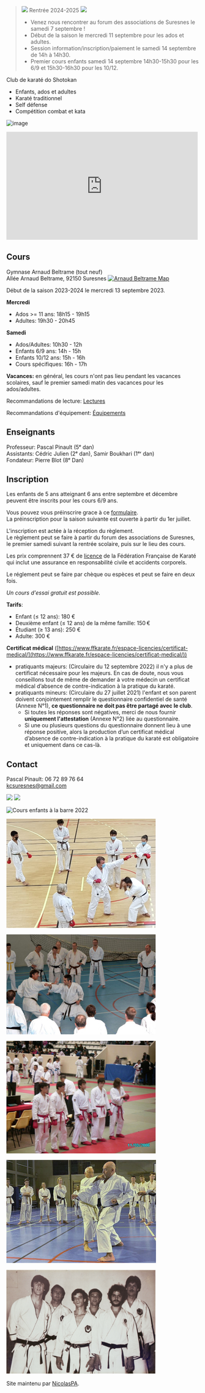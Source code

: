 <link rel="shortcut icon" type="image/png" href="karategi.png">

><img src="https://kcsuresnes.fr/karategi.png" width=30px> Rentrée 2024-2025 <img src="https://kcsuresnes.fr/karategi.png" width=30px> 
>
>- Venez nous rencontrer au forum des associations de Suresnes le samedi 7 septembre !
>- Début de la saison le mercredi 11 septembre pour les ados et adultes.
>- Session information/inscription/paiement le samedi 14 septembre de 14h à 14h30.
>- Premier cours enfants samedi 14 septembre 14h30-15h30 pour les 6/9 et 15h30-16h30 pour les 10/12.

Club de karaté do Shotokan
- Enfants, ados et adultes
- Karaté traditionnel
- Self défense
- Compétition combat et kata

![image](https://github.com/NicolasPA/kcsuresnes/assets/22459427/d085be91-ca19-45e2-bfc5-dc7b4c310bc6)

<iframe title="Vidéo de présentation du Karaté Club de Suresnes" width="500" height="281" src="https://www.youtube.com/embed/JkPePQfU3Ik" frameborder="0" allow="accelerometer; autoplay; clipboard-write; encrypted-media; gyroscope; picture-in-picture" allowfullscreen></iframe>

## Cours

Gymnase Arnaud Beltrame (tout neuf)  
Allée Arnaud Beltrame, 92150 Suresnes [![Arnaud Beltrame Map](https://i.imgur.com/pBrsGZj.png)](https://goo.gl/maps/riT4vF77S8k5KmtJA) 

Début de la saison 2023-2024 le mercredi 13 septembre 2023.

**Mercredi**  
- Ados >= 11 ans: 18h15 - 19h15
- Adultes: 19h30 - 20h45

**Samedi**  
- Ados/Adultes: 10h30 - 12h
- Enfants 6/9 ans: 14h - 15h
- Enfants 10/12 ans: 15h - 16h
- Cours spécifiques: 16h - 17h

**Vacances:** en général, les cours n'ont pas lieu pendant les vacances scolaires, sauf le premier samedi matin des vacances pour les ados/adultes.

Recommandations de lecture: [Lectures](pages/lectures.md)

Recommandations d'équipement: [Équipements](pages/equipements.md)

## Enseignants

Professeur: Pascal Pinault (5ᵉ dan)  
Assistants: Cédric Julien (2ᵉ dan), Samir Boukhari (1ᵉʳ dan)  
Fondateur: Pierre Blot (8ᵉ Dan)

## Inscription

Les enfants de 5 ans atteignant 6 ans entre septembre et décembre peuvent être inscrits pour les cours 6/9 ans.

Vous pouvez vous préinscrire grace à ce [formulaire](https://forms.gle/excEunBTDi79i3kL8).  
La préinscription pour la saison suivante est ouverte à partir du 1er juillet.

L'inscription est actée à la réception du règlement.  
Le règlement peut se faire à partir du forum des associations de Suresnes, le premier samedi suivant la rentrée scolaire, puis sur le lieu des cours.  

Les prix comprennent 37 € de [licence](https://www.ffkarate.fr/espace-licencies/la-licence-federale/) de la Fédération Française de Karaté qui inclut une assurance en responsabilité civile et accidents corporels.  

Le réglement peut se faire par chèque ou espèces et peut se faire en deux fois.  

_Un cours d'essai gratuit est possible._

**Tarifs**:
- Enfant (≤ 12 ans): 180 €
- Deuxième enfant (≤ 12 ans) de la même famille: 150 €
- Étudiant (≥ 13 ans): 250 €
- Adulte: 300 €

**Certificat médical** ([https://www.ffkarate.fr/espace-licencies/certificat-medical/](https://www.ffkarate.fr/espace-licencies/certificat-medical/))
- pratiquants majeurs: (Circulaire du 12 septembre 2022) il n'y a plus de certificat nécessaire pour les majeurs. En cas de doute, nous vous conseillons tout de même de demander à votre médecin un certificat médical d’absence de contre-indication à la pratique du karaté.
- pratiquants mineurs: (Circulaire du 27 juillet 2021) l'enfant et son parent doivent conjointement remplir le questionnaire confidentiel de santé (Annexe N°1), **ce questionnaire ne doit pas être partagé avec le club**.
  - Si toutes les réponses sont négatives, merci de nous fournir **uniquement l'attestation** (Annexe N°2) liée au questionnaire.
  - Si une ou plusieurs questions du questionnaire donnent lieu à une réponse positive, alors la production d’un certificat médical d’absence de contre-indication à la pratique du karaté est obligatoire et uniquement dans ce cas-là.


## Contact

Pascal Pinault: 06 72 89 76 64  
kcsuresnes@gmail.com

<img src="https://user-images.githubusercontent.com/22459427/175944529-c6dd11a0-d2ec-4cad-ada6-42e2a88c8b60.png" width=390px>

<img src="https://user-images.githubusercontent.com/22459427/175784708-07ebf307-e8a2-48e1-aa83-140ce462b426.png" width=390px>

![Cours enfants à la barre 2022](https://user-images.githubusercontent.com/22459427/161398694-0a2bbf2c-1b3e-427f-9642-f91871de1fef.png)

![Cours 2021](contact2021.png)

![Stage avec Pierre Blot](kcs_blot_390.jpeg)

![Championats de France 2006](france2006.png )

![Stage avec Jean-Pierre Lavorato](kcs_lav.jpg)

<img src="https://github.com/NicolasPA/kcsuresnes/raw/master/blot3.jpg" width=390px>

Site maintenu par [NicolasPA](https://github.com/NicolasPA/kcsuresnes).
